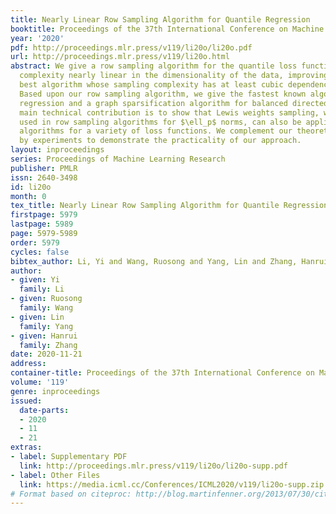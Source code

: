 ```yaml
---
title: Nearly Linear Row Sampling Algorithm for Quantile Regression
booktitle: Proceedings of the 37th International Conference on Machine Learning
year: '2020'
pdf: http://proceedings.mlr.press/v119/li20o/li20o.pdf
url: http://proceedings.mlr.press/v119/li20o.html
abstract: We give a row sampling algorithm for the quantile loss function with sample
  complexity nearly linear in the dimensionality of the data, improving upon the previous
  best algorithm whose sampling complexity has at least cubic dependence on the dimensionality.
  Based upon our row sampling algorithm, we give the fastest known algorithm for quantile
  regression and a graph sparsification algorithm for balanced directed graphs. Our
  main technical contribution is to show that Lewis weights sampling, which has been
  used in row sampling algorithms for $\ell_p$ norms, can also be applied in row sampling
  algorithms for a variety of loss functions. We complement our theoretical results
  by experiments to demonstrate the practicality of our approach.
layout: inproceedings
series: Proceedings of Machine Learning Research
publisher: PMLR
issn: 2640-3498
id: li20o
month: 0
tex_title: Nearly Linear Row Sampling Algorithm for Quantile Regression
firstpage: 5979
lastpage: 5989
page: 5979-5989
order: 5979
cycles: false
bibtex_author: Li, Yi and Wang, Ruosong and Yang, Lin and Zhang, Hanrui
author:
- given: Yi
  family: Li
- given: Ruosong
  family: Wang
- given: Lin
  family: Yang
- given: Hanrui
  family: Zhang
date: 2020-11-21
address: 
container-title: Proceedings of the 37th International Conference on Machine Learning
volume: '119'
genre: inproceedings
issued:
  date-parts:
  - 2020
  - 11
  - 21
extras:
- label: Supplementary PDF
  link: http://proceedings.mlr.press/v119/li20o/li20o-supp.pdf
- label: Other Files
  link: https://media.icml.cc/Conferences/ICML2020/v119/li20o-supp.zip
# Format based on citeproc: http://blog.martinfenner.org/2013/07/30/citeproc-yaml-for-bibliographies/
---
```

